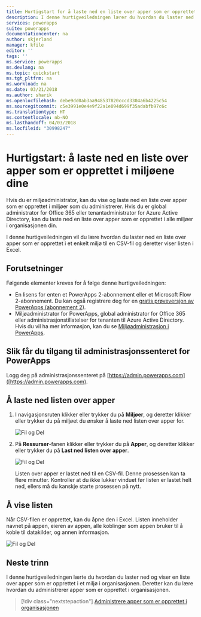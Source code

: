 ```yaml
---
title: Hurtigstart for å laste ned en liste over apper som er opprettet i miljøene dine | Microsoft Docs
description: I denne hurtigveiledningen lærer du hvordan du laster ned en liste over apper som er opprettet i miljøene dine
services: powerapps
suite: powerapps
documentationcenter: na
author: skjerland
manager: kfile
editor: ''
tags: ''
ms.service: powerapps
ms.devlang: na
ms.topic: quickstart
ms.tgt_pltfrm: na
ms.workload: na
ms.date: 03/21/2018
ms.author: sharik
ms.openlocfilehash: debe9dd0ab3aa948537820cccd3304a6b4225c54
ms.sourcegitcommit: c5e3991e0e4e9f22a1e094d699f35adabfb97c6c
ms.translationtype: HT
ms.contentlocale: nb-NO
ms.lasthandoff: 04/03/2018
ms.locfileid: "30998247"
---
```

# <a name="quickstart-download-a-list-of-apps-created-in-your-environments"></a>Hurtigstart: å laste ned en liste over apper som er opprettet i miljøene dine
Hvis du er miljøadministrator, kan du vise og laste ned en liste over apper som er opprettet i miljøer som du administrerer. Hvis du er global administrator for Office 365 eller tenantadministrator for Azure Active Directory, kan du laste ned en liste over apper som er opprettet i alle miljøer i organisasjonen din.

I denne hurtigveiledningen vil du lære hvordan du laster ned en liste over apper som er opprettet i et enkelt miljø til en CSV-fil og deretter viser listen i Excel.

## <a name="prerequisites"></a>Forutsetninger
 Følgende elementer kreves for å følge denne hurtigveiledningen:
 * En lisens for enten et PowerApps 2-abonnement eller et Microsoft Flow 2-abonnement. Du kan også registrere deg for en [gratis prøveversjon av PowerApps (abonnement 2)](https://web.powerapps.com/signup?redirect=marketing&email=).
 * Miljøadministrator for PowerApps, global administrator for Office 365 eller administrasjonstillatelser for tenanten til Azure Active Directory. Hvis du vil ha mer informasjon, kan du se [Miljøadministrasjon i PowerApps](environments-administration.md).

## <a name="sign-in-to-the-powerapps-admin-center"></a>Slik får du tilgang til administrasjonssenteret for PowerApps
Logg deg på administrasjonssenteret på [https://admin.powerapps.com]([https://admin.powerapps.com).

## <a name="download-the-list-of-apps"></a>Å laste ned listen over apper
1. I navigasjonsruten klikker eller trykker du på **Miljøer**, og deretter klikker eller trykker du på miljøet du ønsker å laste ned listen over apper for.

    ![Fil og Del](./media/admin-view-apps/environment.png)
2. På **Ressurser**-fanen klikker eller trykker du på **Apper**, og deretter klikker eller trykker du på **Last ned listen over apper**.

    ![Fil og Del](./media/admin-view-apps/resources-app.png)

    Listen over apper er lastet ned til en CSV-fil. Denne prosessen kan ta flere minutter. Kontroller at du ikke lukker vinduet før listen er lastet helt ned, ellers må du kanskje starte prosessen på nytt.

## <a name="view-the-list"></a>Å vise listen
Når CSV-filen er opprettet, kan du åpne den i Excel. Listen inneholder navnet på appen, eieren av appen, alle koblinger som appen bruker til å koble til datakilder, og annen informasjon.

![Fil og Del](./media/admin-view-apps/excel-view.png)

## <a name="next-steps"></a>Neste trinn
I denne hurtigveiledningen lærte du hvordan du laster ned og viser en liste over apper som er opprettet i et miljø i organisasjonen. Deretter kan du lære hvordan du administrerer apper som er opprettet i organisasjonen.

> [!div class="nextstepaction"]
> [Administrere apper som er opprettet i organisasjonen](admin-manage-apps.md)
